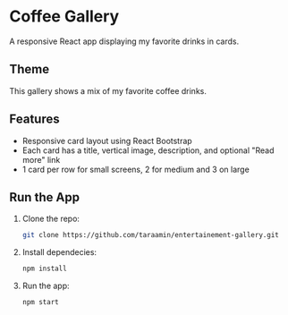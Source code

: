 # Coffee Gallery

A responsive React app displaying my favorite drinks in cards.

## Theme
This gallery shows a mix of my favorite coffee drinks.

## Features
- Responsive card layout using React Bootstrap
- Each card has a title, vertical image, description, and optional "Read more" link
- 1 card per row for small screens, 2 for medium and 3 on large

## Run the App
1. Clone the repo:
   ```bash
   git clone https://github.com/taraamin/entertainement-gallery.git


2. Install dependecies:
   ```bash
   npm install

3. Run the app:
   ```bash
   npm start
   
